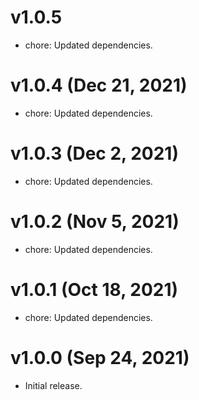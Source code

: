 # v1.0.5

 * chore: Updated dependencies.

# v1.0.4 (Dec 21, 2021)

 * chore: Updated dependencies.

# v1.0.3 (Dec 2, 2021)

 * chore: Updated dependencies.

# v1.0.2 (Nov 5, 2021)

 * chore: Updated dependencies.

# v1.0.1 (Oct 18, 2021)

 * chore: Updated dependencies.

# v1.0.0 (Sep 24, 2021)

 * Initial release.

